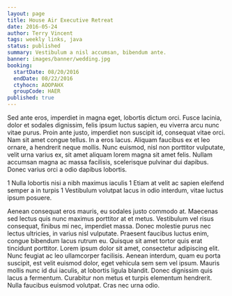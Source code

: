 ```yaml
---
layout: page
title: House Air Executive Retreat
date: 2016-05-24
author: Terry Vincent
tags: weekly links, java
status: published
summary: Vestibulum a nisl accumsan, bibendum ante.
banner: images/banner/wedding.jpg
booking:
  startDate: 08/20/2016
  endDate: 08/22/2016
  ctyhocn: AOOPAHX
  groupCode: HAER
published: true
---
```

Sed ante eros, imperdiet in magna eget, lobortis dictum orci. Fusce lacinia, dolor et sodales dignissim, felis ipsum luctus sapien, eu viverra arcu nunc vitae purus. Proin ante justo, imperdiet non suscipit id, consequat vitae orci. Nam sit amet congue tellus. In a eros lacus. Aliquam faucibus ex et leo ornare, a hendrerit neque mollis. Nunc euismod, nisl non porttitor vulputate, velit urna varius ex, sit amet aliquam lorem magna sit amet felis. Nullam accumsan magna ac massa facilisis, scelerisque pulvinar dui dapibus. Donec varius orci a odio dapibus lobortis.

1 Nulla lobortis nisi a nibh maximus iaculis
1 Etiam at velit ac sapien eleifend semper a in turpis
1 Vestibulum volutpat lacus in odio interdum, vitae luctus ipsum posuere.

Aenean consequat eros mauris, eu sodales justo commodo at. Maecenas sed lectus quis nunc maximus porttitor at et metus. Vestibulum vel risus consequat, finibus mi nec, imperdiet massa. Donec molestie purus nec lectus ultricies, in varius nisl vulputate. Praesent faucibus luctus enim, congue bibendum lacus rutrum eu. Quisque sit amet tortor quis erat tincidunt porttitor. Lorem ipsum dolor sit amet, consectetur adipiscing elit. Nunc feugiat ac leo ullamcorper facilisis. Aenean interdum, quam eu porta suscipit, est velit euismod dolor, eget vehicula sem sem vel ipsum. Mauris mollis nunc id dui iaculis, at lobortis ligula blandit. Donec dignissim quis lacus a fermentum. Curabitur non metus et turpis elementum hendrerit. Nulla faucibus euismod volutpat. Cras nec urna odio.

